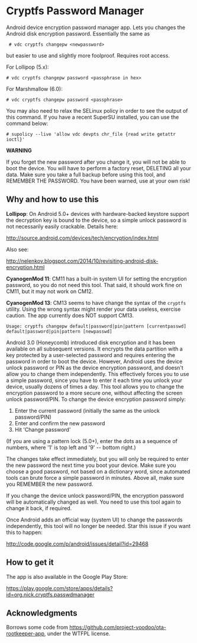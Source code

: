 Cryptfs Password Manager
========================

Android device encryption password manager app. Lets you changes the Android
disk encryption password. Essentially the same as 
```
 # vdc cryptfs changepw <newpassword>
```

but easier to use and slightly more foolproof. Requires root access.

For Lollipop (5.x): 

```
# vdc cryptfs changepw password <passphrase in hex>
```

For Marshmallow (6.0): 

```
# vdc cryptfs changepw password <passphrase>
```

You may also need to relax the SELinux policy in order to see the output of 
this command. If you have a recent SuperSU installed, you can use the 
command below: 

```
# supolicy --live 'allow vdc devpts chr_file {read write getattr ioctl}'
```


**WARNING**

If you forget the new password after you change it, you will not be able to
boot  the device. You will have to perform a factory reset, DELETING all your
data. Make sure you take a full backup before using this tool, and REMEMBER THE
PASSWORD. You have been warned, use at your own risk!
 
Why and how to use this
-----------------------

**Lollipop**: On Android 5.0+ devices with hardware-backed keystore support the 
decryption key is bound to the device, so a simple unlock password is not 
necessarily easily crackable. Details here: 

http://source.android.com/devices/tech/encryption/index.html

Also see: 

http://nelenkov.blogspot.com/2014/10/revisiting-android-disk-encryption.html

**CyanogenMod 11**: CM11 has a built-in system UI for setting the encryption 
password, so you do not need this tool. That said, it should work fine on CM11, 
but it may not work on CM12.

**CyanogenMod 13**: CM13 seems to have change the syntax of the `cryptfs` 
utility. Using the wrong syntax might render your data useless, exercise 
caution. The app currently does NOT support CM13.

```
Usage: cryptfs changepw default|password|pin|pattern [currentpasswd] default|password|pin|pattern [newpasswd]
```

Android 3.0 (Honeycomb) introduced disk encryption and it has been available on
all subsequent versions. It encrypts the data partition with a key protected by
a user-selected password and requires entering the password in order to boot 
the device. However, Android uses the device unlock password or PIN as the 
device encryption password, and doesn't allow you to change them independently.
This effectively forces you  to use a simple password, since you have to enter 
it each time you unlock your device, usually dozens of times a day. This tool 
allows you to change the encryption password to a more secure one, without 
affecting the screen unlock password/PIN. To change the device encryption 
password simply: 

 1. Enter the current password
 (initially the same as the unlock password/PIN)
 2. Enter and confirm the new password
 3. Hit 'Change password'

(If you are using a pattern lock (5.0+), enter the dots as a sequence of 
numbers, where '1' is top left and '9' -- bottom right.)

The changes take effect immediately, but you will only be required to enter 
the new password the next time you boot your device. Make sure you choose a 
good password, not based on a dictionary word, since automated tools can brute 
force a simple password in minutes. Above all, make sure you REMEMBER the new 
password. 

If you change the device unlock password/PIN, the encryption password will be 
automatically changed as well. You need to use this tool again to change it 
back, if required. 

Once Android adds an official way (system UI) to change the passwords 
independently, this tool will no longer be needed. Star this issue if you 
want this to happen:

http://code.google.com/p/android/issues/detail?id=29468


How to get it
-------------

The app is also available in the Google Play Store: 

https://play.google.com/store/apps/details?id=org.nick.cryptfs.passwdmanager

Acknowledgments
---------------

Borrows some code from https://github.com/project-voodoo/ota-rootkeeper-app, 
under the WTFPL license. 

